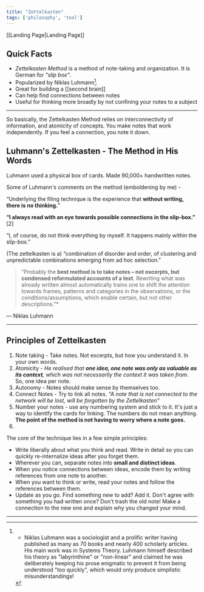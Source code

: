 ```yaml
---
title: "Zettelkasten"
tags: ['philosophy', 'tool']
---
```



[[Landing Page|Landing Page]]

## Quick Facts
- *Zettelkasten Method* is a method of note-taking and organization. It is German for *"slip box"*. 
- Popularized by Niklas Luhmann[^1]. 
- Great for building a [[second brain]] 
- Can help find connections between notes
- Useful for thinking more broadly by not confining your notes to a subject 
---

So basically, the Zettelkasten Method relies on interconnectivity of information, and atomicity of concepts. You make notes that work independently. If you feel a connection, you note it down.

## Luhmann's Zettelkasten - The Method in His Words
Luhmann used a physical box of cards. Made 90,000+ handwritten notes. 

Some of Luhmann's comments on the method (emboldening by me) - 

 “Underlying the filing technique is the experience that **without writing, there is no thinking.**”
 
 **“I always read with an eye towards possible connections in the slip-box.”** [2]
 
 “I, of course, do not think everything by myself. It happens mainly within the slip-box.”
 
 (The zettelkasten is a) “combination of disorder and order, of clustering and unpredictable combinations emerging from ad hoc selection.”

>"Probably the **best method is to take notes – not excerpts, but condensed reformulated accounts of a text**. Rewriting what was already written almost automatically trains one to shift the attention towards frames, patterns and categories in the observations, or the conditions/assumptions, which enable certain, but not other descriptions.”*
>
— Niklas Luhmann



---

## Principles of Zettelkasten

1. Note taking - Take notes. Not excerpts, but how you understand it. In your own words. 
2. Atomicity - *He realised that **one idea, one note was only as valuable as its context**, which was not necessarily the context it was taken from*. So, one idea per note.
3. Autonomy - Notes should make sense by themselves too. 
4. Connect Notes - Try to link all notes. *"A note that is not connected to the network will be lost, will be forgotten by the Zettelkasten"*
5. Number your notes - use any numbering system and stick to it. It's just a way to identify the cards for linking. The numbers do not mean anything. **The point of the method is not having to worry where a note goes.** 
6. 

The core of the technique lies in a few simple principles:
- Write liberally about what you think and read. Write in detail so you can quickly re-internalize ideas after you forget them.
- Wherever you can, separate notes into **small and distinct ideas**.
- When you notice connections between ideas, encode them by writing references from one note to another.
- When you want to think or write, read your notes and follow the references between them.
- Update as you go. Find something new to add? Add it. Don't agree with something you had written once? Don't trash the old note! Make a connection to the new one and explain why you changed your mind. 
---

[^1]: - Niklas Luhmann was a sociologist and a prolific writer having published as many as 70 books and nearly 400 scholarly articles. His main work was in Systems Theory. Luhmann himself described his theory as "labyrinthine" or "non-linear" and claimed he was deliberately keeping his prose enigmatic to prevent it from being understood "too quickly", which would only produce simplistic misunderstandings!

[^2]: - Personal note - This is what helped me the most and why I find this method pretty much life-changing. It has changed the way I process things, the way I learn things. This way, I've been more [[mindfulness|mindful]] of what I'm reading, what is important. As a result, I've been able to retain more. 
